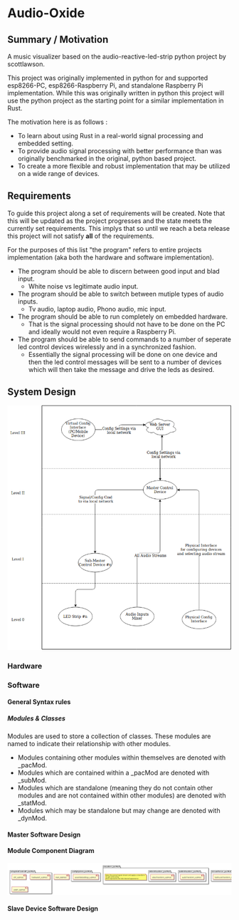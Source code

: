 # Audio-Oxide

## Summary / Motivation
A music visualizer based on the audio-reactive-led-strip python project by scottlawson.

This project was originally implemented in python for and supported esp8266-PC, esp8266-Raspberry Pi, and standalone Raspberry Pi implementation. While this was originally written in python this project will use the python project as the starting point for a similar implementation in Rust. 

The motivation here is as follows : 

* To learn about using Rust in a real-world signal processing and embedded setting.
* To provide audio signal processing with better performance than was originally benchmarked in the original, python based project.
* To create a more flexible and robust implementation that may be utilized on a wide range of devices.

## Requirements

To guide this project along a set of requirements will be created. Note that this will be updated as the project progresses and the state meets the currently set requirements. 
This implys that so until we reach a beta release this project will not satisfy **all** of the requirements.

For the purposes of this list "the program" refers to entire projects implementation (aka both the hardware and software implementation).

* The program should be able to discern between good input and blad input.
    * White noise vs legitimate audio input.
* The program should be able to switch between mutiple types of audio inputs.
    * Tv audio, laptop audio, Phono audio, mic input.
* The program should be able to run completely on embedded hardware.
    * That is the signal processing should not have to be done on the PC and ideally would not even require a Raspberry Pi.
* The program should be able to send commands to a number of seperate led control devices wirelessly and in a synchronized fashion.
    * Essentially the signal processing will be done on one device and then the led control messages will be sent to a number of devices which will then take the message and drive the leds as desired.

## System Design

![System Architecure](docs/diagrams/audio-oxide_system-diagram.png)


### Hardware

### Software

#### General Syntax rules

##### Modules & Classes

Modules are used to store a collection of classes. These modules are named to indicate their relationship with other modules.

* Modules containing other modules within themselves are denoted with _pacMod.
* Modules which are contained within a _pacMod are denoted with _subMod.
* Modules which are standalone (meaning they do not contain other modules and are not contained within other modules) are denoted with _statMod.
* Modules which may be standalone but may change are denoted with _dynMod.

#### Master Software Design

#### Module Component Diagram

![Module Layout](docs/diagrams/masterDevice_componentDiagram.png)

#### Slave Device Software Design